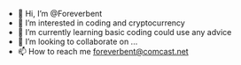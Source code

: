- 👋 Hi, I’m @Foreverbent
- 👀 I’m interested in coding and cryptocurrency
- 🌱 I’m currently learning basic coding could use any advice
- 💞️ I’m looking to collaborate on ...
- 📫 How to reach me foreverbent@comcast.net

<!---
Foreverbent/Foreverbent is a ✨ special ✨ repository because its `README.md` (this file) appears on your GitHub profile.
You can click the Preview link to take a look at your changes.
--->
